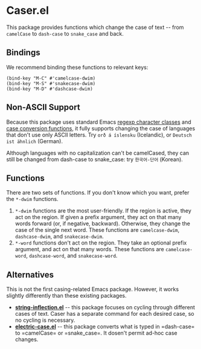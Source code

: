 # Caser.el #

This package provides functions which change the case of text -- from `camelCase` to `dash-case` to `snake_case` and back.

## Bindings ##

We recommend binding these functions to relevant keys:

```emacs-lisp
(bind-key "M-C" #'camelcase-dwim)
(bind-key "M-S" #'snakecase-dwim)
(bind-key "M-D" #'dashcase-dwim)
```

## Non-ASCII Support ##

Because this package uses standard Emacs [regexp character classes](https://www.gnu.org/software/emacs/manual/html_node/elisp/Char-Classes.html) and [case conversion functions](https://www.gnu.org/software/emacs/manual/html_node/elisp/Case-Conversion.html), it fully supports changing the case of languages that don't use only ASCII letters. Try `orð á íslensku` (Icelandic), or `Deutsch ist ähnlich` (German).

Although languages with no capitalization can't be camelCased, they can still be changed from dash-case to snake_case: try `한국어-단어` (Korean).

## Functions ##

There are two sets of functions. If you don't know which you want, prefer the `*-dwim` functions.

1. `*-dwim` functions are the most user-friendly. If the region is active, they act on the region. If given a prefix argument, they act on that many words forward (or, if negative, backward). Otherwise, they change the case of the single next word. These functions are `camelcase-dwim`, `dashcase-dwim`, and `snakecase-dwim`.
2. `*-word` functions don't act on the region. They take an optional prefix argument, and act on that many words. These functions are `camelcase-word`, `dashcase-word`, and `snakecase-word`.

## Alternatives ##

This is not the first casing-related Emacs package. However, it works slightly differently than these existing packages.

* **[string-inflection.el](https://github.com/akicho8/string-inflection)** -- this package focuses on cycling through different cases of text. Caser has a separate command for each desired case, so no cycling is necessary.
* **[electric-case.el](https://github.com/zk-phi/electric-case)** -- this package converts what is typed in =dash-case= to =camelCase= or =snake_case=. It dosen't permit ad-hoc case changes.
